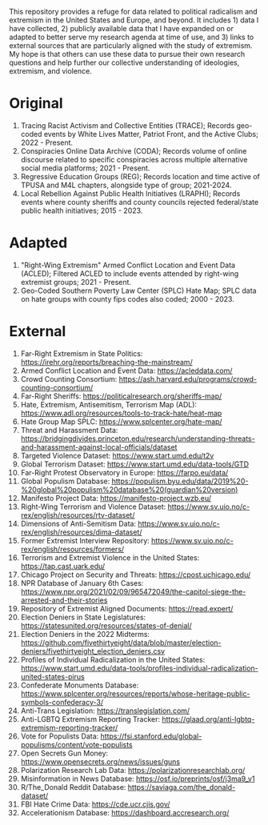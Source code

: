 This repository provides a refuge for data related to political radicalism and extremism in the United States and Europe, and beyond. It includes 1) data I have collected, 2) publicly available data that I have expanded on or adapted to better serve my research agenda at time of use, and 3) links to external sources that are particularly aligned with the study of extremism. My hope is that others can use these data to pursue their own research questions and help further our collective understanding of ideologies, extremism, and violence.

# Original

1. Tracing Racist Activism and Collective Entities (TRACE); Records geo-coded events by White Lives Matter, Patriot Front, and the Active Clubs; 2022 - Present.
2. Conspiracies Online Data Archive (CODA); Records volume of online discourse related to specific conspiracies across multiple alternative social media platforms; 2021 - Present.
3. Regressive Education Groups (REG); Records location and time active of TPUSA and M4L chapters, alongside type of group; 2021-2024.
4. Local Rebellion Against Public Health Initiatives (LRAPHI); Records events where county sheriffs and county councils rejected federal/state public health initiatives; 2015 - 2023.

# Adapted

1. "Right-Wing Extremism" Armed Conflict Location and Event Data (ACLED); Filtered ACLED to include events attended by right-wing extremist groups; 2021 - Present.
2. Geo-Coded Southern Poverty Law Center (SPLC) Hate Map; SPLC data on hate groups with county fips codes also coded; 2000 - 2023.

# External 
1. Far-Right Extremism in State Politics: https://irehr.org/reports/breaching-the-mainstream/
2. Armed Conflict Location and Event Data: https://acleddata.com/
3. Crowd Counting Consortium: https://ash.harvard.edu/programs/crowd-counting-consortium/
4. Far-Right Sheriffs: https://politicalresearch.org/sheriffs-map/
5. Hate, Extremism, Antisemitism, Terrorism Map (ADL): https://www.adl.org/resources/tools-to-track-hate/heat-map
6. Hate Group Map SPLC: https://www.splcenter.org/hate-map/
7. Threat and Harassment Data: https://bridgingdivides.princeton.edu/research/understanding-threats-and-harassment-against-local-officials/dataset
8. Targeted Violence Dataset: https://www.start.umd.edu/t2v
9. Global Terrorism Dataset: https://www.start.umd.edu/data-tools/GTD
10. Far-Right Protest Observatory in Europe: https://farpo.eu/data/
11. Global Populism Database: https://populism.byu.edu/data/2019%20-%20global%20populism%20database%20(guardian%20version)
12. Manifesto Project Data: https://manifesto-project.wzb.eu/
13. Right-Wing Terrorism and Violence Dataset: https://www.sv.uio.no/c-rex/english/resources/rtv-dataset/
14. Dimensions of Anti-Semitism Data: https://www.sv.uio.no/c-rex/english/resources/dima-dataset/
15. Former Extremist Interview Repository: https://www.sv.uio.no/c-rex/english/resources/formers/
16. Terrorism and Extremist Violence in the United States: https://tap.cast.uark.edu/
17. Chicago Project on Security and Threats: https://cpost.uchicago.edu/
18. NPR Database of January 6th Cases: https://www.npr.org/2021/02/09/965472049/the-capitol-siege-the-arrested-and-their-stories
19. Repository of Extremist Aligned Documents: https://read.expert/
20. Election Deniers in State Legislatures: https://statesunited.org/resources/states-of-denial/
21. Election Deniers in the 2022 Midterms: https://github.com/fivethirtyeight/data/blob/master/election-deniers/fivethirtyeight_election_deniers.csv
22. Profiles of Individual Radicalization in the United States: https://www.start.umd.edu/data-tools/profiles-individual-radicalization-united-states-pirus
23. Confederate Monuments Database: https://www.splcenter.org/resources/reports/whose-heritage-public-symbols-confederacy-3/
24. Anti-Trans Legislation: https://translegislation.com/
25. Anti-LGBTQ Extremism Reporting Tracker: https://glaad.org/anti-lgbtq-extremism-reporting-tracker/
26. Vote for Populists Data: https://fsi.stanford.edu/global-populisms/content/vote-populists
27. Open Secrets Gun Money: https://www.opensecrets.org/news/issues/guns
28. Polarization Research Lab Data: https://polarizationresearchlab.org/
29. Misinformation in News Database: https://osf.io/preprints/osf/j3ma9_v1
30. R/The_Donald Reddit Database: https://saviaga.com/the_donald-dataset/
31. FBI Hate Crime Data: https://cde.ucr.cjis.gov/
32. Accelerationism Database: https://dashboard.accresearch.org/




